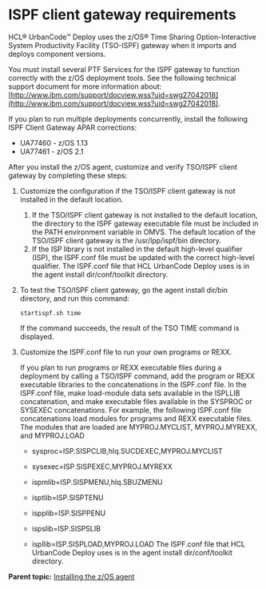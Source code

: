 # ISPF client gateway requirements

HCL® UrbanCode™ Deploy uses the z/OS® Time Sharing Option-Interactive System Productivity Facility \(TSO-ISPF\) gateway when it imports and deploys component versions.

You must install several PTF Services for the ISPF gateway to function correctly with the z/OS deployment tools. See the following technical support document for more information about: [http://www.ibm.com/support/docview.wss?uid=swg27042018](http://www.ibm.com/support/docview.wss?uid=swg27042018).

If you plan to run multiple deployments concurrently, install the following ISPF Client Gateway APAR corrections:

-   UA77460 - z/OS 1.13
-   UA77461 - z/OS 2.1

After you install the z/OS agent, customize and verify TSO/ISPF client gateway by completing these steps:

1.  Customize the configuration if the TSO/ISPF client gateway is not installed in the default location.
    1.  If the TSO/ISPF client gateway is not installed to the default location, the directory to the ISPF gateway executable file must be included in the PATH environment variable in OMVS. The default location of the TSO/ISPF client gateway is the /usr/lpp/ispf/bin directory.
    2.  If the ISP library is not installed in the default high-level qualifier \(ISP\), the ISPF.conf file must be updated with the correct high-level qualifier. The ISPF.conf file that HCL UrbanCode Deploy uses is in the agent install dir/conf/toolkit directory.
2.  To test the TSO/ISPF client gateway, go the agent install dir/bin directory, and run this command:

    ```
    startispf.sh time
    ```

    If the command succeeds, the result of the TSO TIME command is displayed.

3.  Customize the ISPF.conf file to run your own programs or REXX.

    If you plan to run programs or REXX executable files during a deployment by calling a TSO/ISPF command, add the program or REXX executable libraries to the concatenations in the ISPF.conf file. In the ISPF.conf file, make load-module data sets available in the ISPLLIB concatenation, and make executable files available in the SYSPROC or SYSEXEC concatenations. For example, the following ISPF.conf file concatenations load modules for programs and REXX executable files. The modules that are loaded are MYPROJ.MYCLIST, MYPROJ.MYREXX, and MYPROJ.LOAD

    -   sysproc=ISP.SISPCLIB,hlq.SUCDEXEC,MYPROJ.MYCLIST

    -   sysexec=ISP.SISPEXEC,MYPROJ.MYREXX

    -   ispmlib=ISP.SISPMENU,hlq.SBUZMENU

    -   isptlib=ISP.SISPTENU

    -   ispplib=ISP.SISPPENU

    -   ispslib=ISP.SISPSLIB

    -   ispllib=ISP.SISPLOAD,MYPROJ.LOAD
    The ISPF.conf file that HCL UrbanCode Deploy uses is in the agent install dir/conf/toolkit directory.


**Parent topic:** [Installing the z/OS agent](../../com.udeploy.install.doc/topics/zos_installing_ov.md)

